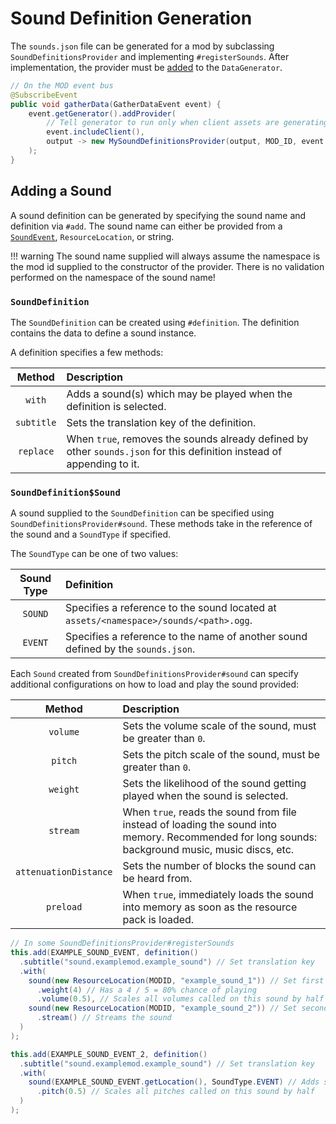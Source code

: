 Sound Definition Generation
===========================

The `sounds.json` file can be generated for a mod by subclassing `SoundDefinitionsProvider` and implementing `#registerSounds`. After implementation, the provider must be [added][datagen] to the `DataGenerator`.

```java
// On the MOD event bus
@SubscribeEvent
public void gatherData(GatherDataEvent event) {
    event.getGenerator().addProvider(
        // Tell generator to run only when client assets are generating
        event.includeClient(),
        output -> new MySoundDefinitionsProvider(output, MOD_ID, event.getExistingFileHelper())
    );
}
```

Adding a Sound
--------------

A sound definition can be generated by specifying the sound name and definition via `#add`. The sound name can either be provided from a [`SoundEvent`][soundevent], `ResourceLocation`, or string.

!!! warning
    The sound name supplied will always assume the namespace is the mod id supplied to the constructor of the provider. There is no validation performed on the namespace of the sound name!

### `SoundDefinition`

The `SoundDefinition` can be created using `#definition`. The definition contains the data to define a sound instance.

A definition specifies a few methods:

Method     | Description
:---:      | :---
`with`     | Adds a sound(s) which may be played when the definition is selected.
`subtitle` | Sets the translation key of the definition.
`replace`  | When `true`, removes the sounds already defined by other `sounds.json` for this definition instead of appending to it.

### `SoundDefinition$Sound`

A sound supplied to the `SoundDefinition` can be specified using `SoundDefinitionsProvider#sound`. These methods take in the reference of the sound and a `SoundType` if specified.

The `SoundType` can be one of two values:

Sound Type | Definition
:---:      | :---
`SOUND`    | Specifies a reference to the sound located at `assets/<namespace>/sounds/<path>.ogg`.
`EVENT`    | Specifies a reference to the name of another sound defined by the `sounds.json`.

Each `Sound` created from `SoundDefinitionsProvider#sound` can specify additional configurations on how to load and play the sound provided:

Method                | Description
:---:                 | :---
`volume`              | Sets the volume scale of the sound, must be greater than `0`.
`pitch`               | Sets the pitch scale of the sound, must be greater than `0`.
`weight`              | Sets the likelihood of the sound getting played when the sound is selected.
`stream`              | When `true`, reads the sound from file instead of loading the sound into memory. Recommended for long sounds: background music, music discs, etc.
`attenuationDistance` | Sets the number of blocks the sound can be heard from.
`preload`             | When `true`, immediately loads the sound into memory as soon as the resource pack is loaded.

```java
// In some SoundDefinitionsProvider#registerSounds
this.add(EXAMPLE_SOUND_EVENT, definition()
  .subtitle("sound.examplemod.example_sound") // Set translation key
  .with(
    sound(new ResourceLocation(MODID, "example_sound_1")) // Set first sound
      .weight(4) // Has a 4 / 5 = 80% chance of playing
      .volume(0.5), // Scales all volumes called on this sound by half
    sound(new ResourceLocation(MODID, "example_sound_2")) // Set second sound
      .stream() // Streams the sound
  )
);

this.add(EXAMPLE_SOUND_EVENT_2, definition()
  .subtitle("sound.examplemod.example_sound") // Set translation key
  .with(
    sound(EXAMPLE_SOUND_EVENT.getLocation(), SoundType.EVENT) // Adds sounds from 'EXAMPLE_SOUND_EVENT'
      .pitch(0.5) // Scales all pitches called on this sound by half
  )
);
```

[datagen]: ../index.md#data-providers
[soundevent]: ../../gameeffects/sounds.md#creating-sound-events
